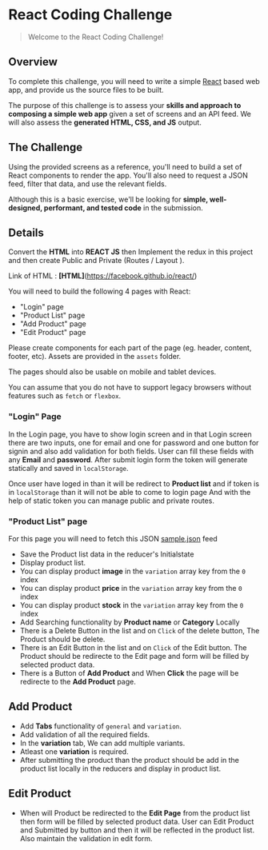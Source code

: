 # React Coding Challenge

> Welcome to the React Coding Challenge!

## Overview

To complete this challenge, you will need to write a simple [React](https://facebook.github.io/react/) based web app, and provide us the source files to be built.

The purpose of this challenge is to assess your **skills and approach to composing a simple web app** given a set of screens and an API feed. We will also assess the **generated HTML, CSS, and JS** output.

## The Challenge

Using the provided screens as a reference, you'll need to build a set of React components to render the app. You'll also need to request a JSON feed, filter that data, and use the relevant fields.

Although this is a basic exercise, we'll be looking for **simple, well-designed, performant, and tested code** in the submission.

## Details

Convert the  **HTML** into **REACT JS** then Implement the redux in this project and then create Public and Private (Routes / Layout ).

Link of HTML : **[HTML]**(https://facebook.github.io/react/)

You will need to build the following 4 pages with React:
- "Login" page
- "Product List" page
- "Add Product" page
- "Edit Product" page


Please create components for each part of the page (eg. header, content, footer, etc).
Assets are provided in the `assets` folder.

The pages should also be usable on mobile and tablet devices.

You can assume that you do not have to support legacy browsers without features such as `fetch` or `flexbox`.

### "Login" Page

In the Login page, you have to show login screen and in that Login screen there are two inputs, one for email and one for password and one button for signin and also add validation for both fields. User can fill these fields with any **Email** and **password**. After submit login form the token will generate statically and saved in `localStorage`.

Once user have loged in than it will be redirect to **Product list** and if token is in `localStorage` than it will not be able to come to login page 
And with the help of static token you can manage public and private routes.


### "Product List" page

For this page you will need to fetch this JSON [sample.json](https://raw.githubusercontent.com/abdulbitcot/React-Coding-Challenge-Experience/main/sample.json) feed 

- Save the Product list data in the reducer's Initialstate
- Display product list.
- You can display product **image** in the `variation` array key from the `0` index
- You can display product **price** in the `variation` array key from the `0` index
- You can display product **stock** in the `variation` array key from the `0` index
- Add Searching functionality by **Product name** or **Category** Locally
- There is a Delete Button in the list and on `Click` of the delete button, The Product should be delete.
- There is an Edit Button in the list and on `Click` of the Edit button. The Product should be redirecte to the Edit page and form will be filled by selected  product data.
- There is a Button of **Add Product** and When **Click** the page will be redirecte to the **Add Product** page.


## Add Product

- Add **Tabs** functionality of `general` and `variation`.
- Add validation of all the required fields.
- In the **variation** tab, We can add multiple variants.
- Atleast one **variation** is required.
- After submitting the product than the product should be add in the product list locally in the reducers and display in product list.


## Edit Product

- When will Product be redirected to the **Edit Page** from the product list then  form will be filled by selected  product data. 
User can Edit Product and Submitted by button and then it will be reflected in the product list.
Also maintain the validation in edit form. 